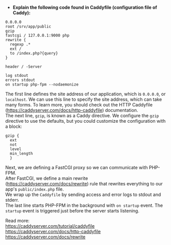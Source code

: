 - **Explain the following code found in Caddyfile (configuration file of Caddy):**  
```
0.0.0.0
root /srv/app/public
gzip
fastcgi / 127.0.0.1:9000 php
rewrite {
  regexp .*
  ext /
  to /index.php?{query}
}

header / -Server

log stdout
errors stdout
on startup php-fpm --nodaemonize
```
The first line defines the site address of our application, which is `0.0.0.0`, or `localhost`. We can use this line to specify the site address, which can take many forms. To learn
more, you should check out the HTTP Caddyfile (https://caddyserver.com/docs/http-caddyfile) documentation.  
The next line, `gzip`, is known as a Caddy directive. We configure the `gzip` directive to use the defaults, but you could customize the configuration with a block:
```
gzip {
  ext
  not
  level
  min_length
  }
```
Next, we are defining a FastCGI proxy so we can communicate with PHP-FPM.  
After FastCGI, we define a main rewrite (https://caddyserver.com/docs/rewrite) rule that rewrites everything to our app's `public/index.php` file.  
We wrap up the `Caddyfile` by sending access and error logs to stdout and stderr.  
The last line starts PHP-FPM in the background with `on startup` event. The `startup` event is triggered just before the server starts listening.  

Read more:  
https://caddyserver.com/tutorial/caddyfile  
https://caddyserver.com/docs/http-caddyfile  
https://caddyserver.com/docs/rewrite  
